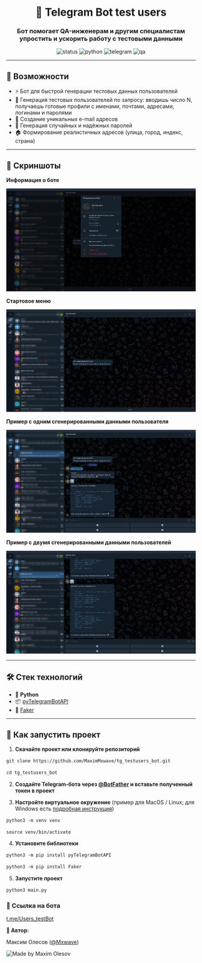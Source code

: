 <h1 align="center">🤖 Telegram Bot test users</h1>

<h3 align="center">
Бот помогает QA-инженерам и другим специалистам  
упростить и ускорить работу с тестовыми данными
</h3>

</p>

<p align="center">
  <img src="https://img.shields.io/badge/status-active-brightgreen" alt="status" />
  <img src="https://img.shields.io/badge/python-3.9+-blue" alt="python" />
  <img src="https://img.shields.io/badge/Telegram-Bot-blue?logo=telegram" alt="telegram" />
  <img src="https://img.shields.io/badge/QA-friendly-orange" alt="qa" />
</p>


---

## 🎯 Возможности

- ⚡ Бот для быстрой генерации тестовых данных пользователей  
- 👥 Генерация тестовых пользователей по запросу: вводишь число N, получаешь готовые профили с именами, почтами, адресами, логинами и паролями  
- 📧 Создание уникальных e-mail адресов  
- 🔑 Генерация случайных и надёжных паролей  
- 🏠 Формирование реалистичных адресов (улица, город, индекс, страна)

---

## 📸 Скриншоты

**Информация о боте**

![image](https://github.com/MaximMxwave/tg_testusers_bot/blob/main/screenshots/info.png)

**Стартовое меню**

![image](https://github.com/MaximMxwave/tg_testusers_bot/blob/main/screenshots/start.png)

**Пример с одним сгенерированными данными пользователя**

![image](https://github.com/MaximMxwave/tg_testusers_bot/blob/main/screenshots/1.png)

**Пример с двумя сгенерированными данными пользователей**

![image](https://github.com/MaximMxwave/tg_testusers_bot/blob/main/screenshots/2.png)

---

## 🛠 Стек технологий

- 🐍 **Python**  
- 📦 [pyTelegramBotAPI](https://pypi.org/project/pyTelegramBotAPI/)
- 🎲 [Faker](https://pypi.org/project/Faker/)

---

## 🚀 Как запустить проект

1. **Скачайте проект или клонируйте репозиторий**  
``` markdown
git clone https://github.com/MaximMxwave/tg_testusers_bot.git
```

``` markdown
cd tg_testusers_bot
```

2. **Создайте Telegram-бота через [@BotFather](https://t.me/BotFather) и вставьте полученный токен в проект**

3. **Настройте виртуальное окружение** (пример для MacOS / Linux; для Windows есть [подробная инструкция](https://realpython.com/python-virtual-environments-a-primer/#create-it))
``` markdown
python3 -m venv venv
```

``` markdown
source venv/bin/activate
```

4. **Установите библиотеки**
``` markdown
python3 -m pip install pyTelegramBotAPI
```
``` markdown
python3 -m pip install Faker
```
5. **Запустите проект**
``` markdown
python3 main.py
```

### 🔗 Ссылка на бота
[t.me/Users_testBot](https://t.me/Users_testBot)


**👤 Автор:**

Максим Олесов ([@Mxwave](https://t.me/Mxwave))

<p align="left">
  <img src="https://img.shields.io/badge/Made%20by-Maxim%20Olesov-blue?style=for-the-badge&logo=github" alt="Made by Maxim Olesov" />
</p>
